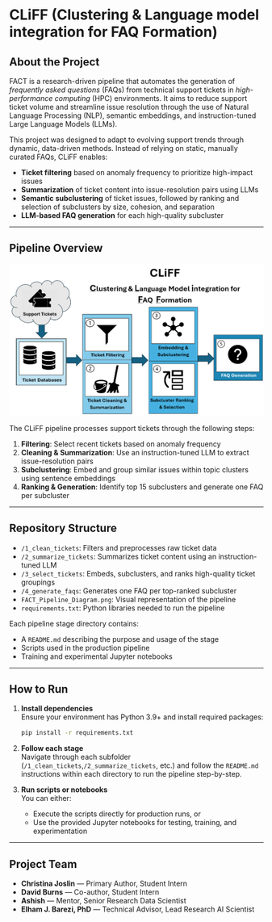 # CLiFF (Clustering & Language model integration for FAQ Formation)

## About the Project 
FACT is a research-driven pipeline that automates the generation of *frequently asked questions* (FAQs) from technical support tickets in *high-performance computing* (HPC) environments. It aims to reduce  support ticket volume and streamline issue resolution through the use of Natural Language Processing (NLP), semantic embeddings, and instruction-tuned Large Language Models (LLMs).

This project was designed to adapt to evolving support trends through dynamic, data-driven methods. Instead of relying on static, manually curated FAQs, CLiFF enables:

- **Ticket filtering** based on anomaly frequency to prioritize high-impact issues
- **Summarization** of ticket content into issue-resolution pairs using LLMs
- **Semantic subclustering** of ticket issues, followed by ranking and selection of subclusters by size, cohesion, and separation
- **LLM-based FAQ generation** for each high-quality subcluster

--- 

## Pipeline Overview

<img src="CLiFF_Pipeline_Diagram.png" alt="CLiFF Pipeline Diagram" width="700"/>

The CLiFF pipeline processes support tickets through the following steps:

1. **Filtering**: Select recent tickets based on anomaly frequency  
2. **Cleaning & Summarization**: Use an instruction-tuned LLM to extract issue-resolution pairs  
3. **Subclustering**: Embed and group similar issues within topic clusters using sentence embeddings  
4. **Ranking & Generation**: Identify top 15 subclusters and generate one FAQ per subcluster 

---

## Repository Structure

- `/1_clean_tickets`: Filters and preprocesses raw ticket data  
- `/2_summarize_tickets`: Summarizes ticket content using an instruction-tuned LLM  
- `/3_select_tickets`: Embeds, subclusters, and ranks high-quality ticket groupings  
- `/4_generate_faqs`: Generates one FAQ per top-ranked subcluster  
- `FACT_Pipeline_Diagram.png`: Visual representation of the pipeline  
- `requirements.txt`: Python libraries needed to run the pipeline  

Each pipeline stage directory contains:
- A `README.md` describing the purpose and usage of the stage  
- Scripts used in the production pipeline  
- Training and experimental Jupyter notebooks 

--- 

## How to Run 

1. **Install dependencies**  
   Ensure your environment has Python 3.9+ and install required packages:  
   ```bash
   pip install -r requirements.txt
2. **Follow each stage**
    <br>
    Navigate through each subfolder (`/1_clean_tickets`,`/2_summarize_tickets`, etc.) and follow the `README.md` instructions within each directory to run the pipeline step-by-step.

3. **Run scripts or notebooks**
    <br>
    You can either:
    - Execute the scripts directly for production runs, or
    - Use the provided Jupyter notebooks for testing, training, and experimentation  

--- 

## Project Team

- **Christina Joslin** — Primary Author, Student Intern   
- **David Burns** — Co-author, Student Intern  
- **Ashish** — Mentor, Senior Research Data Scientist 
- **Elham J. Barezi, PhD** — Technical Advisor, Lead Research AI Scientist  
